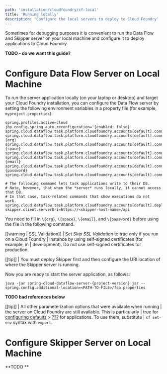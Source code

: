 ```yaml
---
path: 'installation/cloudfoundry/cf-local'
title: 'Running locally'
description: 'Configure the local servers to deploy to Cloud Foundry'
---
```


Sometimes for debugging purposes it is convenient to run the Data Flow and Skipper server on your local machine and configure it to deploy applications to Cloud Foundry.

**TODO - do we want this guide?**

# Configure Data Flow Server on Local Machine

To run the server application locally (on your laptop or desktop) and target your Cloud Foundry installation, you can configure the Data Flow server by setting the following environment variables in a property file (for example, `myproject.properties`):

    spring.profiles.active=cloud
    jbp.config.spring.auto.reconfiguration='{enabled: false}'
    spring.cloud.dataflow.task.platform.cloudfoundry.accounts[default].connection.url=https://api.run.pivotal.io
    spring.cloud.dataflow.task.platform.cloudfoundry.accounts[default].connection.org={org}
    spring.cloud.dataflow.task.platform.cloudfoundry.accounts[default].connection.space={space}
    spring.cloud.dataflow.task.platform.cloudfoundry.accounts[default].connection.domain=cfapps.io
    spring.cloud.dataflow.task.platform.cloudfoundry.accounts[default].connection.username={email}
    spring.cloud.dataflow.task.platform.cloudfoundry.accounts[default].connection.password={password}
    spring.cloud.dataflow.task.platform.cloudfoundry.accounts[default].connection.skipSslValidation=false

    # The following command lets task applications write to their DB.
    # Note, however, that when the *server* runs locally, it cannot access that DB.
    # In that case, task-related commands that show executions do not work.
    spring.cloud.dataflow.task.platform.cloudfoundry.accounts[default].deployment.services=mysqlcups
    skipper.client.serverUri=https://<skipper-host-name>/api

You need to fill in `\{org}`, `\{space}`, `\{email}`, and `\{password}` before using the file in the following command.

[[warning | SSL Validation]]
| Set _Skip SSL Validation_ to true only if you run on a Cloud Foundry
| instance by using self-signed certificates (for example, in
| development). Do not use self-signed certificates for production.

[[tip]]
| You must deploy Skipper first and then configure the URI location of where the Skipper server is running.

Now you are ready to start the server application, as follows:

    java -jar spring-cloud-dataflow-server-{project-version}.jar --spring.config.additional-location=<PATH-TO-FILE>/foo.properties

**TODO bad references below**

[[tip]]
| All other parameterization options that were available when running
| the server on Cloud Foundry are still available. This is particularly
| true for [configuring defaults](#configuring-defaults) > [???](#configuring-defaults) for applications. To use them, substitute
| `cf set-env` syntax with `export`.

# Configure Skipper Server on Local Machine

**TODO **
